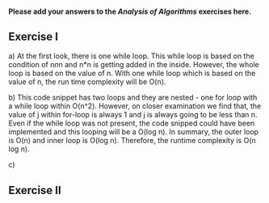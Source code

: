 #### Please add your answers to the **_Analysis of Algorithms_** exercises here.

## Exercise I

a) At the first look, there is one while loop. This while loop is based on the condition of n*n*n and
n\*n is getting added in the inside. However, the whole loop is based on the value of n. With one while loop
which is based on the value of n, the run time complexity will be O(n).

b) This code snippet has two loops and they are nested - one for loop with a while loop within O(n^2). However, on closer
examination we find that, the value of j within for-loop is always 1 and j is always going to be less than n. Even
if the while loop was not present, the code snipped could have been implemented and this looping will be a O(log n). In summary,
the outer loop is O(n) and inner loop is O(log n). Therefore, the runtime complexity is O(n log n).

c)

## Exercise II
